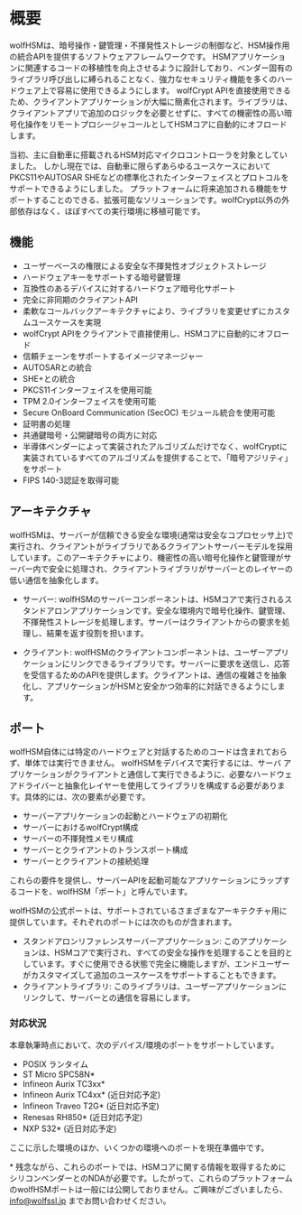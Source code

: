 # 概要

wolfHSMは、暗号操作・鍵管理・不揮発性ストレージの制御など、HSM操作用の統合APIを提供するソフトウェアフレームワークです。
HSMアプリケーションに関連するコードの移植性を向上させるように設計しており、ベンダー固有のライブラリ呼び出しに縛られることなく、強力なセキュリティ機能を多くのハードウェア上で容易に使用できるようにします。
wolfCrypt APIを直接使用できるため、クライアントアプリケーションが大幅に簡素化されます。ライブラリは、クライアントアプリで追加のロジックを必要とせずに、すべての機密性の高い暗号化操作をリモートプロシージャコールとしてHSMコアに自動的にオフロードします。

当初、主に自動車に搭載されるHSM対応マイクロコントローラを対象としていました。
しかし現在では、自動車に限らずあらゆるユースケースにおいてPKCS11やAUTOSAR SHEなどの標準化されたインターフェイスとプロトコルをサポートできるようにしました。
プラットフォームに将来追加される機能をサポートすることのできる、拡張可能なソリューションです。wolfCrypt以外の外部依存はなく、ほぼすべての実行環境に移植可能です。

## 機能

- ユーザーベースの権限による安全な不揮発性オブジェクトストレージ
- ハードウェアキーをサポートする暗号鍵管理
- 互換性のあるデバイスに対するハードウェア暗号化サポート
- 完全に非同期のクライアントAPI
- 柔軟なコールバックアーキテクチャにより、ライブラリを変更せずにカスタムユースケースを実現
- wolfCrypt APIをクライアントで直接使用し、HSMコアに自動的にオフロード
- 信頼チェーンをサポートするイメージマネージャー
- AUTOSARとの統合
- SHE+との統合
- PKCS11インターフェイスを使用可能
- TPM 2.0インターフェイスを使用可能
- Secure OnBoard Communication (SecOC) モジュール統合を使用可能
- 証明書の処理
- 共通鍵暗号・公開鍵暗号の両方に対応
- 半導体ベンダーによって実装されたアルゴリズムだけでなく、wolfCryptに実装されているすべてのアルゴリズムを提供することで、「暗号アジリティ」をサポート
- FIPS 140-3認証を取得可能

## アーキテクチャ

 wolfHSMは、サーバーが信頼できる安全な環境(通常は安全なコプロセッサ上)で実行され、クライアントがライブラリであるクライアントサーバーモデルを採用しています。このアーキテクチャにより、機密性の高い暗号化操作と鍵管理がサーバー内で安全に処理され、クライアントライブラリがサーバーとのレイヤーの低い通信を抽象化します。

- サーバー: wolfHSMのサーバーコンポーネントは、HSMコアで実行されるスタンドアロンアプリケーションです。安全な環境内で暗号化操作、鍵管理、不揮発性ストレージを処理します。サーバーはクライアントからの要求を処理し、結果を返す役割を担います。

- クライアント: wolfHSMのクライアントコンポーネントは、ユーザーアプリケーションにリンクできるライブラリです。サーバーに要求を送信し、応答を受信するためのAPIを提供します。クライアントは、通信の複雑さを抽象化し、アプリケーションがHSMと安全かつ効率的に対話できるようにします。

## ポート

wolfHSM自体には特定のハードウェアと対話するためのコードは含まれておらず、単体では実行できません。 wolfHSMをデバイスで実行するには、サーバ アプリケーションがクライアントと通信して実行できるように、必要なハードウェアドライバーと抽象化レイヤーを使用してライブラリを構成する必要があります。具体的には、次の要素が必要です。

- サーバーアプリケーションの起動とハードウェアの初期化
- サーバーにおけるwolfCrypt構成
- サーバーの不揮発性メモリ構成
- サーバーとクライアントのトランスポート構成
- サーバーとクライアントの接続処理

これらの要件を提供し、サーバーAPIを起動可能なアプリケーションにラップするコードを、wolfHSM「ポート」と呼んでいます。

wolfHSMの公式ポートは、サポートされているさまざまなアーキテクチャ用に提供しています。それぞれのポートには次のものが含まれます。

- スタンドアロンリファレンスサーバーアプリケーション: このアプリケーションは、HSMコアで実行され、すべての安全な操作を処理することを目的としています。すぐに使用できる状態で完全に機能しますが、エンドユーザーがカスタマイズして追加のユースケースをサポートすることもできます。
- クライアントライブラリ: このライブラリは、ユーザーアプリケーションにリンクして、サーバーとの通信を容易にします。

### 対応状況

本章執筆時点において、次のデバイス/環境のポートをサポートしています。

- POSIX ランタイム
- ST Micro SPC58N\*
- Infineon Aurix TC3xx\*
- Infineon Aurix TC4xx\* (近日対応予定)
- Infineon Traveo T2G\* (近日対応予定)
- Renesas RH850\* (近日対応予定)
- NXP S32\* (近日対応予定)

ここに示した環境のほか、いくつかの環境へのポートを現在準備中です。

\* 残念ながら、これらのポートでは、HSMコアに関する情報を取得するためにシリコンベンダーとのNDAが必要です。したがって、これらのプラットフォームのwolfHSMポートは一般には公開しておりません。ご興味がございましたら、info@wolfssl.jp までお問い合わせください。
